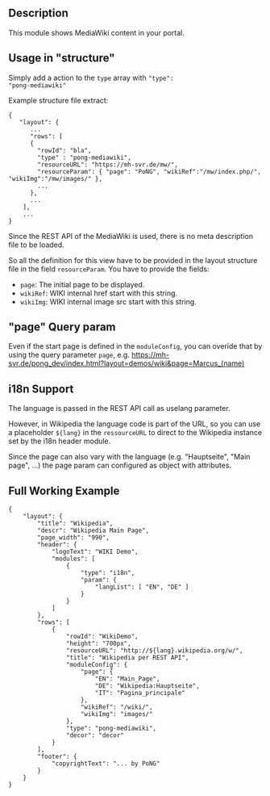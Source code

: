 ## Description
This module shows MediaWiki content in your portal. 

## Usage in "structure" 
Simply add a action to the <code>type</code> array with <code>"type": "pong-mediawiki"</code>

Example structure file extract:

	{
	   "layout": {
	      ...
	      "rows": [
	      {
	        "rowId": "bla",
	        "type" : "pong-mediawiki",
	        "resourceURL": "https://mh-svr.de/mw/",        
	        "resourceParam": { "page": "PoNG", "wikiRef":"/mw/index.php/", "wikiImg":"/mw/images/" },
	        ...
	      },
	      ...
	    ],
	    ...
	}

Since the REST API of the MediaWiki is used, there is no meta description file to be loaded. 

So all the definition for this view have to be provided in the layout structure file in the field <code>resourceParam</code>. 
You have to provide the fields:
* <code>page</code>: The initial page to be displayed.
* <code>wikiRef</code>: WIKI internal href start with this string.
* <code>wikiImg</code>: WIKI internal image src start with this string.

## "page" Query param

Even if the start page is defined in the `moduleConfig`, you can overide that by using the query parameter `page`, 
e.g. https://mh-svr.de/pong_dev/index.html?layout=demos/wiki&page=Marcus_(name)

## i18n Support
The language is passed in the REST API call as uselang parameter.

However, in Wikipedia the language code is part of the URL, so you can use a placeholder <code>${lang}</code> in the <code>ressourceURL</code> to direct to the Wikipedia instance set by the i18n header module.

Since the page can also vary with the language (e.g. "Hauptseite", "Main page", ...) the page param can configured as object with attributes.

## Full Working Example
                   
	{
	    "layout": {
	        "title": "Wikipedia",
	        "descr": "Wikipedia Main Page",
	        "page_width": "990",
	        "header": {
	            "logoText": "WIKI Demo",
	            "modules": [
	                {
	                    "type": "i18n",
	                    "param": {
	                        "langList": [ "EN", "DE" ]
	                    }
	                }
	            ]
	        },
	        "rows": [
	            {
	                "rowId": "WikiDemo",
	                "height": "700px",
	                "resourceURL": "http://${lang}.wikipedia.org/w/",
	                "title": "Wikipedia per REST API",
	                "moduleConfig": {
	                    "page": {
	                        "EN": "Main_Page",
	                        "DE": "Wikipedia:Hauptseite",
	                        "IT": "Pagina_principale"
	                    },
	                    "wikiRef": "/wiki/",
	                    "wikiImg": "images/"
	                },
	                "type": "pong-mediawiki",
	                "decor": "decor"
	            }
	        ],
	        "footer": {
	            "copyrightText": "... by PoNG"
	        }
	    }
	}